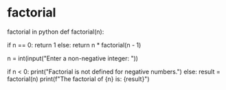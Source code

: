 # factorial
factorial in python 
def factorial(n): 
 
 if n == 0: 
   return 1 
 else: 
   return n * factorial(n - 1) 

n = int(input("Enter a non-negative integer: ")) 

if n < 0: 
 print("Factorial is not defined for negative numbers.") 
else: 
 result = factorial(n) 
 print(f"The factorial of {n} is: {result}")
